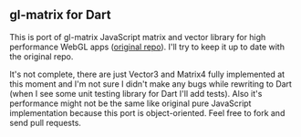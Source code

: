 ## gl-matrix for Dart

This is port of gl-matrix JavaScript matrix and vector library for high performance WebGL apps ([original repo](https://github.com/toji/gl-matrix)). I'll try to keep it up to date with the original repo.

It's not complete, there are just Vector3 and Matrix4 fully implemented at this moment and I'm not sure I didn't make any bugs while rewriting to Dart (when I see some unit testing library for Dart I'll add tests).
Also it's performance might not be the same like original pure JavaScript implementation because this port is object-oriented. Feel free to fork and send pull requests.
